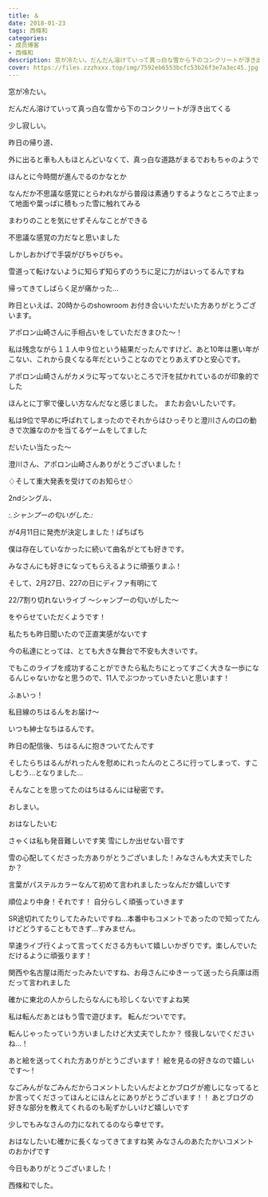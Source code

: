 ```yaml
---
title: ＆
date: 2018-01-23
tags: 西條和
categories: 
- 成员博客
- 西條和
description: 窓が冷たい。だんだん溶けていって真っ白な雪から下のコンクリートが浮き出てくる少し寂しい。昨日の帰り道、外に出ると車も人もほとんどい...
cover: https://files.zzzhxxx.top/img/7592eb6553bcfc53b26f3e7a3ec45.jpg 
---
```








窓が冷たい。








だんだん溶けていって真っ白な雪から下のコンクリートが浮き出てくる





少し寂しい。









昨日の帰り道、

外に出ると車も人もほとんどいなくて、真っ白な道路がまるでおもちゃのようで





ほんとに今時間が進んでるのかなとか








なんだか不思議な感覚にとらわれながら普段は素通りするようなところで止まって地面や葉っぱに積もった雪に触れてみる






まわりのことを気にせずそんなことができる






不思議な感覚の力だなと思いました 







しかしおかげで手袋がびちゃびちゃ。














雪道って転けないように知らず知らずのうちに足に力がはいってるんですね




帰ってきてしばらく足が痛かった…








昨日といえば、20時からのshowroom お付き合いいただいた方ありがとうございます。








アポロン山崎さんに手相占いをしていただきまひた〜！





私は残念ながら１１人中９位という結果だったんですけど、あと10年は悪い年がこない、これから良くなる年だということなのでとりあえずひと安心です。







アポロン山崎さんがカメラに写ってないところで汗を拭かれているのが印象的でした




ほんとに丁寧で優しい方なんだなと感じました。
またお会いしたいです。







私は9位で早めに呼ばれてしまったのでそれからはひっそりと澄川さんの口の動きで次誰なのかを当てるゲームをしてました



だいたい当たった〜





澄川さん、アポロン山崎さんありがとうございました！








♢そして重大発表を受けてのお知らせ♢






2ndシングル、




*:.シャンプーの匂いがした.:*




が4月11日に発売が決定しました！ぱちぱち






僕は存在していなかったに続いて曲名がとても好きです。


みなさんにも好きになってもらえるように頑張りまふ！








そして、2月27日、227の日にディファ有明にて




22/7割り切れないライブ
〜シャンプーの匂いがした〜






をやらせていただくようです！




私たちも昨日聞いたので正直実感がないです




今の私達にとっては、とても大きな舞台で不安も大きいです。





でもこのライブを成功することができたら私たちにとってすごく大きな一歩になるんじゃないかなと思うので、11人でぶつかっていきたいと思います！











ふぁいっ！







私目線のちはるんをお届け〜





いつも紳士なちはるんです。





昨日の配信後、ちはるんに抱きついてたんです






そしたらちはるんがれったんを慰めにれったんのところに行ってしまって、すこしむう…となりました…







そんなことを思ってたのはちはるんには秘密です。







おしまい。







おはなしたいむ





さゃくは私も発音難しいです笑
雪にしか出せない音です




雪の心配してくださった方ありがとうございました！みなさんも大丈夫でしたか？





言葉がパステルカラーなんて初めて言われましたっなんだか嬉しいです




順位より中身！それです！
自分らしく頑張っていきます



SR途切れてたりしてたみたいですね…本番中もコメントであったので知ってたんけどどうすることもできず…すみません。



早速ライブ行くよって言ってくださる方もいて嬉しいかぎりです。楽しんでいただけるように頑張ります！





関西や名古屋は雨だったみたいですね、お母さんにゆきーって送ったら兵庫は雨だって言われました

確かに東北の人からしたらなんにも珍しくないですよね笑



私は転んだあとはもう雪で遊びます。
転んだついでです。


転んじゃったっていう方いましたけど大丈夫でしたか？
怪我しないでくださいね…！





あと絵を送ってくれた方ありがとうございます！
絵を見るの好きなので嬉しいです〜！



なごみんがなごみんだからコメントしたいんだよとかブログが癒しになってるとか言ってくださってほんとにほんとにありがとうございます！！
あとブログの好きな部分を教えてくれるのも恥ずかしいけど嬉しいです




少しでもみなさんの力になれてるのなら幸せです。


おはなしたいむ確かに長くなってきてますね笑
みなさんのあたたかいコメントのおかげです






今日もありがとうございました！





西條和でした。


